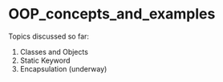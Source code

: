 # OOP_concepts_and_examples
Topics discussed so far:
<br>
1. Classes and Objects<br>
2. Static Keyword<br>
3. Encapsulation (underway)<br>
